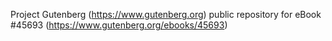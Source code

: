 Project Gutenberg (https://www.gutenberg.org) public repository for eBook #45693 (https://www.gutenberg.org/ebooks/45693)
